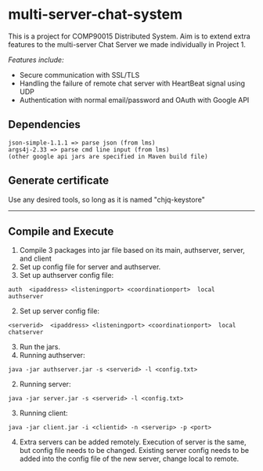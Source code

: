 # multi-server-chat-system
This is a project for COMP90015 Distributed System. Aim is to extend extra features to the multi-server Chat Server we made individually in Project 1.

_Features include:_
* Secure communication with SSL/TLS
* Handling the failure of remote chat server with HeartBeat signal using UDP
* Authentication with normal email/password and OAuth with Google API

## Dependencies
```
json-simple-1.1.1 => parse json (from lms)
args4j-2.33 => parse cmd line input (from lms)
(other google api jars are specified in Maven build file)
```
## Generate certificate
Use any desired tools, so long as it is named "chjq-keystore"

---

## Compile and Execute
1. Compile 3 packages into jar file based on its main, authserver, server, and client
2. Set up config file for server and authserver. 
  1. Set up authserver config file:
  ```
  auth  <ipaddress> <listeningport> <coordinationport>  local  authserver
  ```
  2. Set up server config file:
  ```
  <serverid>  <ipaddress> <listeningport> <coordinationport>  local chatserver
  ```
3. Run the jars. 
  1. Running authserver:
  ```
  java -jar authserver.jar -s <serverid> -l <config.txt>
  ```
  2. Running server:
  ```
  java -jar server.jar -s <serverid> -l <config.txt>
  ```
  3. Running client:
  ```
  java -jar client.jar -i <clientid> -n <serverip> -p <port>
  ```
4. Extra servers can be added remotely. Execution of server is the same, but config file needs to be changed. Existing server config needs to be added into the config file of the new server, change local to remote.




